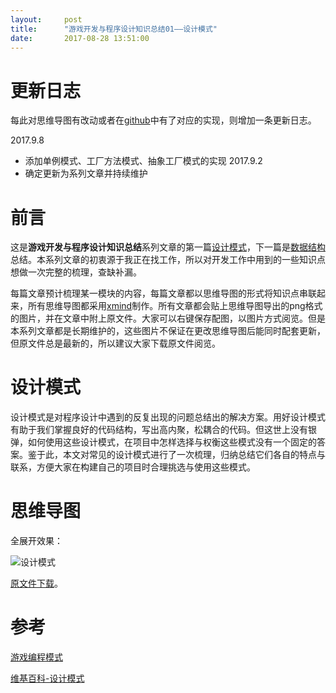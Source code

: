 ```yaml
---
layout:     post
title:      "游戏开发与程序设计知识总结01——设计模式"
date:       2017-08-28 13:51:00
---
```


# 更新日志

每此对思维导图有改动或者在[github](https://github.com/AllenKashiwa/StudyCpp)中有了对应的实现，则增加一条更新日志。

2017.9.8
- 添加单例模式、工厂方法模式、抽象工厂模式的实现
2017.9.2
- 确定更新为系列文章并持续维护

# 前言

这是**游戏开发与程序设计知识总结**系列文章的第一篇[设计模式](http://baizihan.com/2017/08/design-pattern/)，下一篇是[数据结构](http://baizihan.com/2017/08/data-structure/)总结。本系列文章的初衷源于我正在找工作，所以对开发工作中用到的一些知识点想做一次完整的梳理，查缺补漏。

每篇文章预计梳理某一模块的内容，每篇文章都以思维导图的形式将知识点串联起来，所有思维导图都采用[xmind](http://www.xmindchina.net/)制作。所有文章都会贴上思维导图导出的png格式的图片，并在文章中附上原文件。大家可以右键保存配图，以图片方式阅览。但是本系列文章都是长期维护的，这些图片不保证在更改思维导图后能同时配套更新，但原文件总是最新的，所以建议大家下载原文件阅览。

# 设计模式

设计模式是对程序设计中遇到的反复出现的问题总结出的解决方案。用好设计模式有助于我们掌握良好的代码结构，写出高内聚，松耦合的代码。但这世上没有银弹，如何使用这些设计模式，在项目中怎样选择与权衡这些模式没有一个固定的答案。鉴于此，本文对常见的设计模式进行了一次梳理，归纳总结它们各自的特点与联系，方便大家在构建自己的项目时合理挑选与使用这些模式。

# 思维导图

全展开效果：

![设计模式](http://baizihan.com/assets/images/in-post/design_pattern/design_pattern.png)

[原文件下载](/assets/files/design_pattern.xmind)。

# 参考

[游戏编程模式](http://gpp.tkchu.me/)

[维基百科-设计模式](https://zh.wikipedia.org/zh-hans/%E8%AE%BE%E8%AE%A1%E6%A8%A1%E5%BC%8F)
